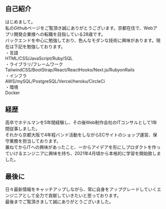 ## 自己紹介
はじめまして。<br>
私のGithubページをご覧頂き誠にありがとうございます。京都在住で、Webアプリ開発企業様への転職を目指している28歳です。<br> 
バックエンドを中心に勉強しており、色んなモダンな技術に興味があります。現在は下記を勉強しております。<br>
・言語<br>
HTML/CSS/JavaScript/Ruby/SQL<br>
・ライブラリ/フレームワーク<br>
TailwindCSS/BootStrap/React/ReactHooks/Next.js/RubyonRails<br>
・インフラ<br>
AWS/mySQL/PostgreSQL/Vercel/heroku/CircleCi<br>
・環境<br>
Docker<br>
## 経歴
高卒でホテルマンを5年間経験し、その後Web制作会社のITコンサルとして1年間従事しました。<br>
それから京都大阪で4年程バンド活動をしながらECサイトのショップ運営、保守業務を担当しております。<br>
兼ねてからITへの興味があったこと、一からアイデアを形にしプロダクトを作っていけるエンジニアに興味を持ち、2021年4月頃から本格的に学習を開始致しました。<br>
## 最後に
日々最新情報をキャッチアップしながら、常に自身をアップグレードしていくエンジニアとして全力で貢献していきたいと思っております。<br>
最後までご覧頂きまして誠にありがとうございました。



<!---
SyoInoue/SyoInoue is a ✨ special ✨ repository because its `README.md` (this file) appears on your GitHub profile.
You can click the Preview link to take a look at your changes.
--->
